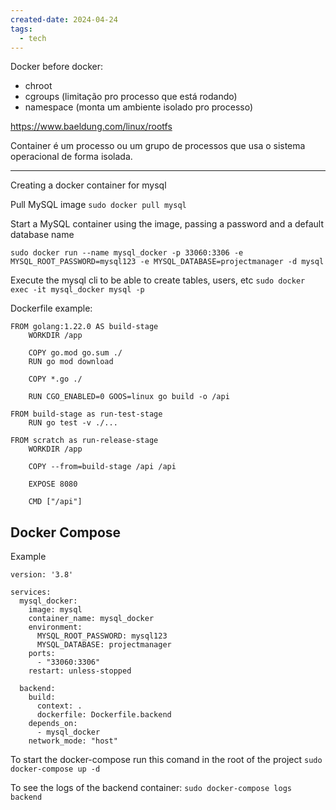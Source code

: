 ```yaml
---
created-date: 2024-04-24
tags:
  - tech
---
```


Docker before docker:
- chroot
- cgroups (limitação pro processo que está rodando)
- namespace (monta um ambiente isolado pro processo)

https://www.baeldung.com/linux/rootfs


Container é um processo ou um grupo de processos que usa o sistema operacional de forma isolada.

---

Creating a docker container for mysql

Pull MySQL image
`sudo docker pull mysql`

Start a MySQL container using the image, passing a password and a default database name

`sudo docker run --name mysql_docker -p 33060:3306 -e MYSQL_ROOT_PASSWORD=mysql123 -e MYSQL_DATABASE=projectmanager -d mysql`

Execute the mysql cli to be able to create tables, users, etc
`sudo docker exec -it mysql_docker mysql -p`

Dockerfile example:

```
FROM golang:1.22.0 AS build-stage
    WORKDIR /app

    COPY go.mod go.sum ./
    RUN go mod download

    COPY *.go ./

    RUN CGO_ENABLED=0 GOOS=linux go build -o /api

FROM build-stage as run-test-stage
    RUN go test -v ./...

FROM scratch as run-release-stage
    WORKDIR /app

    COPY --from=build-stage /api /api

    EXPOSE 8080

    CMD ["/api"]
```

## Docker Compose

Example
```
version: '3.8'

services:
  mysql_docker:
    image: mysql
    container_name: mysql_docker
    environment:
      MYSQL_ROOT_PASSWORD: mysql123
      MYSQL_DATABASE: projectmanager
    ports:
      - "33060:3306"
    restart: unless-stopped

  backend:
    build:
      context: .
      dockerfile: Dockerfile.backend
    depends_on:
      - mysql_docker
    network_mode: "host"
```

To start the docker-compose run this comand in the root of the project
`sudo docker-compose up -d`

To see the logs of the backend container:
`sudo docker-compose logs backend`